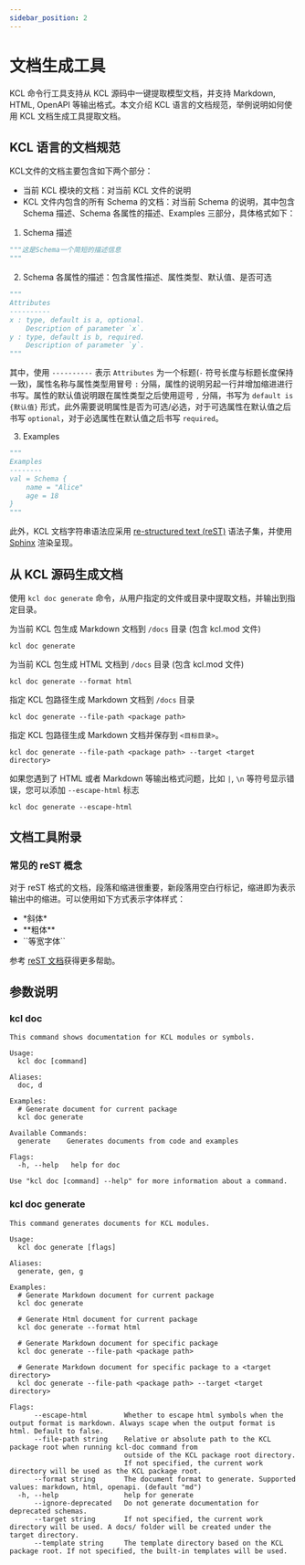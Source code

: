 ```yaml
---
sidebar_position: 2
---
```


# 文档生成工具

KCL 命令行工具支持从 KCL 源码中一键提取模型文档，并支持 Markdown, HTML, OpenAPI 等输出格式。本文介绍 KCL 语言的文档规范，举例说明如何使用 KCL 文档生成工具提取文档。

## KCL 语言的文档规范

KCL文件的文档主要包含如下两个部分：

- 当前 KCL 模块的文档：对当前 KCL 文件的说明
- KCL 文件内包含的所有 Schema 的文档：对当前 Schema 的说明，其中包含 Schema 描述、Schema 各属性的描述、Examples 三部分，具体格式如下：

1. Schema 描述

```python
"""这是Schema一个简短的描述信息
"""
```

2. Schema 各属性的描述：包含属性描述、属性类型、默认值、是否可选

```python
"""
Attributes
----------
x : type, default is a, optional.
    Description of parameter `x`.
y : type, default is b, required.
    Description of parameter `y`.
"""
```

其中，使用 `----------` 表示 `Attributes` 为一个标题(`-` 符号长度与标题长度保持一致)，属性名称与属性类型用冒号 `:` 分隔，属性的说明另起一行并增加缩进进行书写。属性的默认值说明跟在属性类型之后使用逗号 `,` 分隔，书写为 `default is {默认值}` 形式，此外需要说明属性是否为可选/必选，对于可选属性在默认值之后书写 `optional`，对于必选属性在默认值之后书写 `required`。

3. Examples

```python
"""
Examples
--------
val = Schema {
    name = "Alice"
    age = 18
}
"""
```

此外，KCL 文档字符串语法应采用 [re-structured text (reST)](https://docutils.sourceforge.io/rst.html) 语法子集，并使用 [Sphinx](https://www.sphinx-doc.org/en/master/) 渲染呈现。

## 从 KCL 源码生成文档

使用 `kcl doc generate` 命令，从用户指定的文件或目录中提取文档，并输出到指定目录。

为当前 KCL 包生成 Markdown 文档到 `/docs` 目录 (包含 kcl.mod 文件)

```shell
kcl doc generate
```

为当前 KCL 包生成 HTML 文档到 `/docs` 目录 (包含 kcl.mod 文件)

```shell
kcl doc generate --format html
```

指定 KCL 包路径生成 Markdown 文档到 `/docs` 目录

```shell
kcl doc generate --file-path <package path>
```

指定 KCL 包路径生成 Markdown 文档并保存到 `<目标目录>`。

```shell
kcl doc generate --file-path <package path> --target <target directory>
```

如果您遇到了 HTML 或者 Markdown 等输出格式问题，比如 `|`, `\n` 等符号显示错误，您可以添加 `--escape-html` 标志

```shell
kcl doc generate --escape-html
```

## 文档工具附录

### 常见的 reST 概念

对于 reST 格式的文档，段落和缩进很重要，新段落用空白行标记，缩进即为表示输出中的缩进。可以使用如下方式表示字体样式：

- \*斜体\*
- \*\*粗体\*\*
- \`\`等宽字体\`\`

参考 [reST 文档](https://docutils.sourceforge.io/rst.html)获得更多帮助。

## 参数说明

### kcl doc

```shell
This command shows documentation for KCL modules or symbols.

Usage:
  kcl doc [command]

Aliases:
  doc, d

Examples:
  # Generate document for current package
  kcl doc generate

Available Commands:
  generate    Generates documents from code and examples

Flags:
  -h, --help   help for doc

Use "kcl doc [command] --help" for more information about a command.
```

### kcl doc generate

```shell
This command generates documents for KCL modules.

Usage:
  kcl doc generate [flags]

Aliases:
  generate, gen, g

Examples:
  # Generate Markdown document for current package
  kcl doc generate

  # Generate Html document for current package
  kcl doc generate --format html

  # Generate Markdown document for specific package
  kcl doc generate --file-path <package path>

  # Generate Markdown document for specific package to a <target directory>
  kcl doc generate --file-path <package path> --target <target directory>

Flags:
      --escape-html         Whether to escape html symbols when the output format is markdown. Always scape when the output format is html. Default to false.
      --file-path string    Relative or absolute path to the KCL package root when running kcl-doc command from
                            outside of the KCL package root directory.
                            If not specified, the current work directory will be used as the KCL package root.
      --format string       The document format to generate. Supported values: markdown, html, openapi. (default "md")
  -h, --help                help for generate
      --ignore-deprecated   Do not generate documentation for deprecated schemas.
      --target string       If not specified, the current work directory will be used. A docs/ folder will be created under the target directory.
      --template string     The template directory based on the KCL package root. If not specified, the built-in templates will be used.
```
